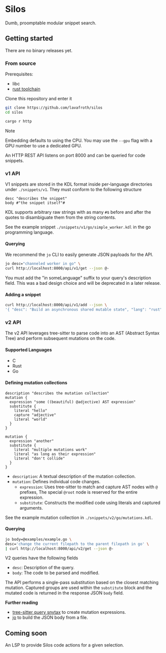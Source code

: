 # Silos

Dumb, proomptable modular snippet search.

## Getting started

There are no binary releases yet.

### From source

Prerequisites:

- libc
- [rust toolchain](https://rustup.rs)

Clone this repository and enter it

``` sh
git clone https://github.com/lavafroth/silos
cd silos
```

``` sh
cargo r http
```

> [!NOTE]
>
> Embedding defaults to using the CPU. You may use the `--gpu` flag with a GPU number to use a dedicated GPU.

An HTTP REST API listens on port 8000 and can be queried for code snippets.

### v1 API

V1 snippets are stored in the KDL format inside per-language directories under `./snippets/v1`. They must conform to the following structure

``` kdl
desc "describes the snippet"
body #"the snippet itself"#
```

KDL supports arbitrary raw strings with as many `#`s before and after the quotes to disambiguate them from the string contents.

See the example snippet `./snippets/v1/go/simple_worker.kdl` in the go programming language.

#### Querying

We recommend the `jo` CLI to easily generate JSON payloads for the API.

``` sh
jo desc="channeled worker in go" \
curl http://localhost:8000/api/v1/get --json @-
```

You must add the "in someLanguage" suffix to your query's description field. This was a bad design choice and will be deprecated in a later release.

#### Adding a snippet

``` sh
curl http://localhost:8000/api/v1/add --json \
'{ "desc": "Build an asynchronous shared mutable state", "lang": "rust", "body": "let object = Arc::new(Mutex::new(old));" }'
```

### v2 API

The v2 API leverages tree-sitter to parse code into an AST (Abstract Syntax Tree) and perform subsequent mutations on the code.

#### Supported Languages

- C
- Rust
- Go

#### Defining mutation collections

``` kdl
description "describes the mutation collection"
mutation {
  expression "some ((beautiful) @adjective) AST expression"
  substitute {
    literal "hello"
    capture "adjective"
    literal "world"
  }
}

mutation {
  expression "another"
  substitute {
    literal "multiple mutations work"
    literal "as long as their expression"
    literal "don't collide"
  }
}
```

- `description`: A textual description of the mutation collection.
- `mutation`:  Defines individual code changes.
  - `expression`: Uses tree-sitter to match and capture AST nodes with `@` prefixes, The special `@root` node is reserved for the entire expression.
  - `substitute`:  Constructs the modified code using literals and captured arguments.

See the example mutation collection in `./snippets/v2/go/mutations.kdl`.

#### Querying

``` sh
jo body=@examples/example.go \
desc='change the current filepath to the parent filepath in go' \
| curl http://localhost:8000/api/v2/get --json @-
```

V2 queries have the following fields

- `desc`: Description of the query.
- `body`:  The code to be parsed and modified.

The API performs a single-pass substitution based on the closest matching mutation. Captured groups are used within the `substitute` block and the mutated code is returned in the response JSON `body` field.

**Further reading**

- [tree-sitter query snytax](https://tree-sitter.github.io/tree-sitter/using-parsers/queries/1-syntax.html) to create mutation expressions.
- [jo](https://github.com/jpmens/jo) to build the JSON body from a file.

## Coming soon

An LSP to provide Silos code actions for a given selection.
